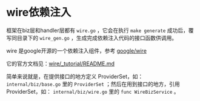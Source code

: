 # wire依赖注入

框架在biz层和handler层都有 `wire.go` ，它会在执行 `make generate` 成功后，覆写同目录下的 `wire_gen.go` ，生成完成依赖注入代码的接口函数供调用。

wire 是google开源的一个依赖注入组件，参考 [google/wire](https://github.com/google/wire)

它的官方文档见：[wire/_tutorial/README.md](https://github.com/google/wire/blob/main/_tutorial/README.md)

简单来说就是，在提供接口的地方定义 ProviderSet，如： `internal/biz/base.go` 里的 `ProviderSet` ；然后在用到接口的地方，引用ProviderSet，如： `internal/biz/wire.go` 里的 `func WireBizService` 。